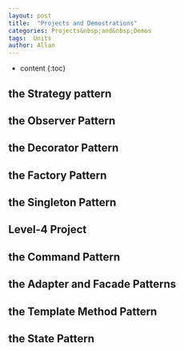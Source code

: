 ```yaml
---
layout: post
title:  "Projects and Demostrations"
categories: Projects&nbsp;and&nbsp;Demos
tags:  Units  
author: Allan
---
```


* content
{:toc}

## the Strategy pattern
## the Observer Pattern
## the Decorator Pattern
## the Factory Pattern
## the Singleton Pattern
## Level-4 Project
## the Command Pattern
## the Adapter and Facade Patterns
## the Template Method Pattern
## the State Pattern
